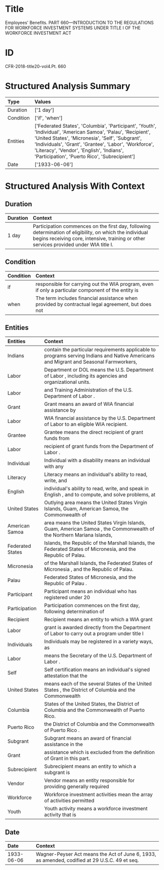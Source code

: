 # Title

 Employees' Benefits. PART 660—INTRODUCTION TO THE REGULATIONS FOR WORKFORCE INVESTMENT SYSTEMS UNDER TITLE I OF THE WORKFORCE INVESTMENT ACT


# ID

 CFR-2018-title20-vol4.Pt. 660


# Structured Analysis Summary

| Type      | Values                                                                                                                                                                                                                                                                                                                 |
|:----------|:-----------------------------------------------------------------------------------------------------------------------------------------------------------------------------------------------------------------------------------------------------------------------------------------------------------------------|
| Duration  | ['1 day']                                                                                                                                                                                                                                                                                                              |
| Condition | ['if', 'when']                                                                                                                                                                                                                                                                                                         |
| Entities  | ['Federated States', 'Columbia', 'Participant', 'Youth', 'Individual', 'American Samoa', 'Palau', 'Recipient', 'United States', 'Micronesia', 'Self', 'Subgrant', 'Individuals', 'Grant', 'Grantee', 'Labor', 'Workforce', 'Literacy', 'Vendor', 'English', 'Indians', 'Participation', 'Puerto Rico', 'Subrecipient'] |
| Date      | ['1933-06-06']                                                                                                                                                                                                                                                                                                         |


# Structured Analysis With Context

 


## Duration

| Duration   | Context                                                                                                                                                                                            |
|:-----------|:---------------------------------------------------------------------------------------------------------------------------------------------------------------------------------------------------|
| 1 day      | Participation commences on the first day, following determination of eligibility, on which the individual begins receiving core, intensive, training or other services provided under WIA title I. |


## Condition

| Condition   | Context                                                                                            |
|:------------|:---------------------------------------------------------------------------------------------------|
| if          | responsible for carrying out the WIA program, even if only a particular component of the entity is |
| when        | The term includes financial assistance  when provided by contractual legal agreement, but does not |


## Entities

| Entities         | Context                                                                                                                               |
|:-----------------|:--------------------------------------------------------------------------------------------------------------------------------------|
| Indians          | contain the particular requirements applicable to programs serving Indians and Native Americans and Migrant and Seasonal Farmworkers, |
| Labor            | Department or DOL means the U.S. Department of  Labor , including its agencies and organizational units.                              |
| Labor            | and Training Administration of the U.S. Department of Labor .                                                                         |
| Grant            | Grant means an award of WIA financial assistance by                                                                                   |
| Labor            | WIA financial assistance by the U.S. Department of Labor  to an eligible WIA recipient.                                               |
| Grantee          | Grantee means the direct recipient of grant funds from                                                                                |
| Labor            | recipient of grant funds from the Department of Labor .                                                                               |
| Individual       | Individual with a disability means an individual with any                                                                             |
| Literacy         | Literacy means an individual's ability to read, write, and                                                                            |
| English          | individual's ability to read, write, and speak in English , and to compute, and solve problems, at                                    |
| United States    | Outlying area means the  United States Virgin Islands, Guam, American Samoa, the Commonwealth of                                      |
| American Samoa   | area means the United States Virgin Islands, Guam, American Samoa , the Commonwealth of the Northern Mariana Islands,                 |
| Federated States | Islands, the Republic of the Marshall Islands, the Federated States  of Micronesia, and the Republic of Palau.                        |
| Micronesia       | of the Marshall Islands, the Federated States of Micronesia , and the Republic of Palau.                                              |
| Palau            | Federated States of Micronesia, and the Republic of Palau .                                                                           |
| Participant      | Participant means an individual who has registered under 20                                                                           |
| Participation    | Participation commences on the first day, following determination of                                                                  |
| Recipient        | Recipient means an entity to which a WIA grant                                                                                        |
| Labor            | grant is awarded directly from the Department of Labor to carry out a program under title I                                           |
| Individuals      | Individuals may be registered in a variety ways, as                                                                                   |
| Labor            | means the Secretary of the U.S. Department of Labor .                                                                                 |
| Self             | Self certification means an individual's signed attestation that the                                                                  |
| United States    | means each of the several States of the United States , the District of Columbia and the Commonwealth                                 |
| Columbia         | States of the United States, the District of Columbia  and the Commonwealth of Puerto Rico.                                           |
| Puerto Rico      | the District of Columbia and the Commonwealth of Puerto Rico .                                                                        |
| Subgrant         | Subgrant means an award of financial assistance in the                                                                                |
| Grant            | assistance which is excluded from the definition of Grant  in this part.                                                              |
| Subrecipient     | Subrecipient means an entity to which a subgrant is                                                                                   |
| Vendor           | Vendor means an entity responsible for providing generally required                                                                   |
| Workforce        | Workforce investment activities mean the array of activities permitted                                                                |
| Youth            | Youth activity means a workforce investment activity that is                                                                          |


## Date

| Date       | Context                                                                                       |
|:-----------|:----------------------------------------------------------------------------------------------|
| 1933-06-06 | Wagner-Peyser Act means the Act of June 6, 1933, as amended, codified at 29 U.S.C. 49 et seq. |


